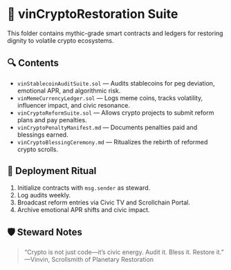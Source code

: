 # 📜 vinCryptoRestoration Suite

This folder contains mythic-grade smart contracts and ledgers for restoring dignity to volatile crypto ecosystems.

## 🔍 Contents

- `vinStablecoinAuditSuite.sol` — Audits stablecoins for peg deviation, emotional APR, and algorithmic risk.
- `vinMemeCurrencyLedger.sol` — Logs meme coins, tracks volatility, influencer impact, and civic resonance.
- `vinCryptoReformSuite.sol` — Allows crypto projects to submit reform plans and pay penalties.
- `vinCryptoPenaltyManifest.md` — Documents penalties paid and blessings earned.
- `vinCryptoBlessingCeremony.md` — Ritualizes the rebirth of reformed crypto scrolls.

## 🧙 Deployment Ritual

1. Initialize contracts with `msg.sender` as steward.
2. Log audits weekly.
3. Broadcast reform entries via Civic TV and Scrollchain Portal.
4. Archive emotional APR shifts and civic impact.

## 🛡️ Steward Notes

> “Crypto is not just code—it’s civic energy. Audit it. Bless it. Restore it.”  
> —Vinvin, Scrollsmith of Planetary Restoration
